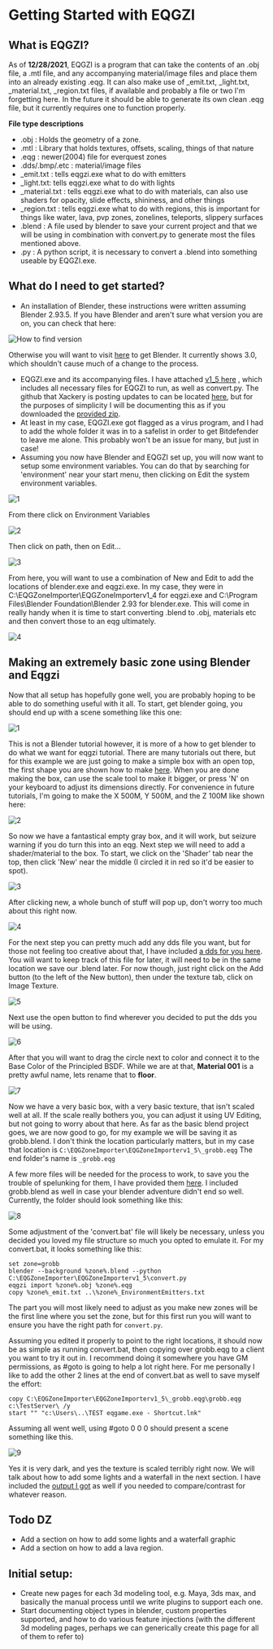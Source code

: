 # Getting Started with EQGZI

## What is EQGZI?

As of **12/28/2021**, EQGZI is a program that can take the contents of an .obj file, a .mtl file, and any accompanying material/image files and place them into an already existing .eqg.  It can also make use of _emit.txt, _light.txt, _material.txt, _region.txt files, if available and probably a file or two I'm forgetting here.  In the future it should be able to generate its own clean .eqg file, but it currently requires one to function properly.

**File type descriptions**
  - .obj : Holds the geometry of a zone.
  - .mtl : Library that holds textures, offsets, scaling, things of that nature
  - .eqg : newer(2004) file for everquest zones
  - .dds/.bmp/.etc : material/image files
  - _emit.txt : tells eqgzi.exe what to do with emitters
  - _light.txt: tells eqgzi.exe what to do with lights
  - _material.txt : tells eqgzi.exe what to do with materials, can also use shaders for opacity, slide effects, shininess, and other things
  - _region.txt : tells eqgzi.exe what to do with regions, this is important for things like water, lava, pvp zones, zonelines, teleports, slippery surfaces
  - .blend : A file used by blender to save your current project and that we will be using in combination with convert.py to generate most the files mentioned above.
  - .py : A python script, it is necessary to convert a .blend into something useable by EQGZI.exe.

## What do I need to get started?
  - An installation of Blender, these instructions were written assuming Blender 2.93.5.  If you have Blender and aren't sure what version you are on, you can check that here: 
  
  ![How to find version](https://myimages.bravenet.com/264/906/210/2/PYY_1640762567.png)
  
  Otherwise you will want to visit [here](https://www.blender.org/download/) to get Blender.  It currently shows 3.0, which shouldn't cause much of a change to the process.  
  
  - EQGZI.exe and its accompanying files.  I have attached [v1_5 here](https://drive.google.com/file/d/1lZODeIqYdPI_D_XI1xYvl034yZE0fn1l/view?usp=sharing) , which includes all necessary files for EQGZI to run, as well as convert.py.  The github that Xackery is posting updates to can be located [here](https://github.com/xackery/EQGZoneImporter/releases), but for the purposes of simplicity I will be documenting this as if you downloaded the [provided zip](https://drive.google.com/file/d/1lZODeIqYdPI_D_XI1xYvl034yZE0fn1l/view?usp=sharing).    
  - At least in my case, EQGZI.exe got flagged as a virus program, and I had to add the whole folder it was in to a safelist in order to get Bitdefender to leave me alone.  This probably won't be an issue for many, but just in case!
  - Assuming you now have Blender and EQGZI set up, you will now want to setup some environment variables.  You can do that by searching for 'environment' near your start menu, then clicking on Edit the system environment variables.

![1](https://myimages.bravenet.com/264/906/210/2/RKK_1640763788.png)

From there click on Environment Variables

![2](https://myimages.bravenet.com/264/906/210/2/QAJ_1640763921.png)

Then click on path, then on Edit...

![3](https://myimages.bravenet.com/264/906/210/2/CMI_1640764139.png)

From here, you will want to use a combination of New and Edit to add the locations of blender.exe and eqgzi.exe.  In my case, they were in C:\EQGZoneImporter\EQGZoneImporterv1_4 for eqgzi.exe and C:\Program Files\Blender Foundation\Blender 2.93 for blender.exe.  This will come in really handy when it is time to start converting .blend to .obj,  materials etc and then convert those to an eqg ultimately.

![4](https://myimages.bravenet.com/264/906/210/2/UAA_1640764447.png)

## Making an extremely basic zone using Blender and Eqgzi

Now that all setup has hopefully gone well, you are probably hoping to be able to do something useful with it all.  To start, get blender going, you should end up with a scene something like this one:

![1](https://myimages.bravenet.com/264/906/210/2/TZZ_1640765696.png)

This is not a Blender tutorial however, it is more of a how to get blender to do what we want for eqgzi tutorial.  There are many tutorials out there, but for this example we are just going to make a simple box with an open top, the first shape you are shown how to make [here](https://www.youtube.com/watch?v=sW_NnFgIiso).   When you are done making the box, can use the scale tool to make it bigger, or press 'N' on your keyboard to adjust its dimensions directly.  For convenience in future tutorials, I'm going to make the X 500M, Y 500M, and the Z 100M like shown here:

![2](https://myimages.bravenet.com/264/906/210/2/KPP_1640766181.png)

So now we have a fantastical empty gray box, and it will work, but seizure warning if you do turn this into an eqg.  Next step we will need to add a shader/material to the box.  To start, we click on the 'Shader' tab near the top, then click 'New' near the middle (I circled it in red so it'd be easier to spot).

![3](https://myimages.bravenet.com/264/906/210/2/CUQ_1640766605.png)

After clicking new, a whole bunch of stuff will pop up, don't worry too much about this right now.  

![4](https://myimages.bravenet.com/264/906/210/2/GRN_1640766955.png)

For the next step you can pretty much add any dds file you want, but for those not feeling too creative about that, I have included [a dds for you here](https://drive.google.com/file/d/1avrTy3jb2dtEEH6D423yFuiGLHYJE4Z1/view?usp=sharing).  You will want to keep track of this file for later, it will need to be in the same location we save our .blend later.  For now though, just right click on the Add button (to the left of the New button), then under the texture tab, click on Image Texture.

![5](https://myimages.bravenet.com/264/906/210/2/HNK_1640767261.png)

Next use the open button to find wherever you decided to put the dds you will be using.  

![6](https://myimages.bravenet.com/264/906/210/2/ZFO_1640767721.png)

After that you will want to drag the circle next to color and connect it to the Base Color of the Principled BSDF.   While we are at that, **Material 001** is a pretty awful name,  lets rename that to **floor**.

![7](https://myimages.bravenet.com/264/906/210/2/TPL_1640767868.png)

Now we have a very basic box, with a very basic texture, that isn't scaled well at all.  If the scale really bothers you, you can adjust it using UV Editing, but not going to worry about that here.  As far as the basic blend project goes, we are now good to go, for my example we will be saving it as grobb.blend.  I don't think the location particularly matters, but in my case that location is ```C:\EQGZoneImporter\EQGZoneImporterv1_5\_grobb.eqg``` The end folder's name is ```_grobb.eqg```  

A few more files will be needed for the process to work, to save you the trouble of spelunking for them, I have provided them [here](https://drive.google.com/file/d/1Jyj_TpyDqzhkJqtqo-Tn84ptLGBieZrS/view?usp=sharing).  I included grobb.blend as well in case your blender adventure didn't end so well.  Currently, the folder should look something like this:

![8](https://myimages.bravenet.com/264/906/210/2/FXX_1640768958.png)

Some adjustment of the 'convert.bat' file will likely be necessary, unless you decided you loved my file structure so much you opted to emulate it.  For my convert.bat, it looks something like this:

```
set zone=grobb
blender --background %zone%.blend --python C:\EQGZoneImporter\EQGZoneImporterv1_5\convert.py
eqgzi import %zone%.obj %zone%.eqg
copy %zone%_emit.txt ..\%zone%_EnvironmentEmitters.txt
```

The part you will most likely need to adjust as you make new zones will be the first line where you set the zone, but for this first run you will want to ensure you have the right path for ```convert.py```.  

Assuming you edited it properly to point to the right locations, it should now be as simple as running convert.bat, then copying over grobb.eqg to a client you want to try it out in.  I recommend doing it somewhere you have GM permissions, as #goto is going to help a lot right here.  For me personally I like to add the other 2 lines at the end of convert.bat as well to save myself the effort:

```
copy C:\EQGZoneImporter\EQGZoneImporterv1_5\_grobb.eqg\grobb.eqg c:\TestServer\ /y
start "" "c:\Users\..\TEST eqgame.exe - Shortcut.lnk"
```

Assuming all went well, using #goto 0 0 0 should present a scene something like this.

![9](https://myimages.bravenet.com/264/906/210/2/YEE_1640769762.png)

Yes it is very dark, and yes the texture is scaled terribly right now.  We will talk about how to add some lights and a waterfall in the next section.  I have included the [output I got](https://drive.google.com/file/d/13vICQbnd4goipfwovmVChv7UIJOFlRbT/view?usp=sharing) as well if you needed to compare/contrast for whatever reason.

## Todo DZ
  - Add a section on how to add some lights and a waterfall graphic
  - Add a section on how to add a lava region.

## Initial setup:
- Create new pages for each 3d modeling tool, e.g. Maya, 3ds max, and basically the manual process until we write plugins to support each one.
- Start documenting object types in blender, custom properties supported, and how to do various feature injections (with the different 3d modeling pages, perhaps we can generically create this page for all of them to refer to)
